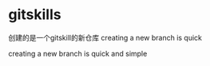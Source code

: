 # gitskills
创建的是一个gitskill的新仓库
creating a new branch is quick

creating a new branch is quick and simple

